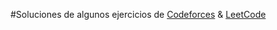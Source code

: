 #Soluciones de algunos ejercicios de [Codeforces](https://codeforces.com) & [LeetCode](https://leetcode.com/) 
